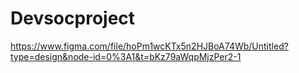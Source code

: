 # Devsocproject
https://www.figma.com/file/hoPm1wcKTx5n2HJBoA74Wb/Untitled?type=design&node-id=0%3A1&t=bKz79aWqpMjzPer2-1

